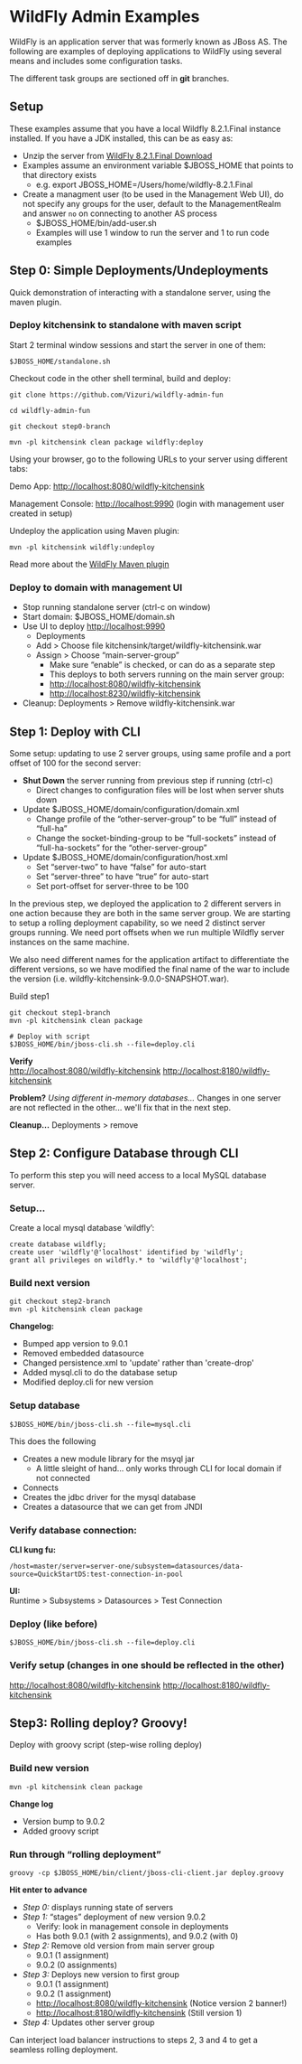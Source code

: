 # WildFly Admin Examples

WildFly is an application server that was formerly known as JBoss AS.
The following are examples of deploying applications to WildFly using several means and includes some configuration tasks.

The different task groups are sectioned off in **git** branches.

## Setup

These examples assume that you have a local Wildfly 8.2.1.Final instance installed.  If you have a JDK installed, this can be as easy as:

* Unzip the server from [WildFly 8.2.1.Final Download](http://download.jboss.org/wildfly/8.2.1.Final/wildfly-8.2.1.Final.zip)
* Examples assume an environment variable $JBOSS_HOME that points to that directory exists
  * e.g. export JBOSS_HOME=/Users/home/wildfly-8.2.1.Final
* Create a managment user (to be used in the Management Web UI), do not specify any groups for the user, default to the ManagementRealm and answer `no` on connecting to another AS process
  * $JBOSS_HOME/bin/add-user.sh
  * Examples will use 1 window to run the server and 1 to run code examples


## Step 0: Simple Deployments/Undeployments

Quick demonstration of interacting with a standalone server, using the maven plugin.

### Deploy kitchensink to standalone with maven script

Start 2 terminal window sessions and start the server in one of them:  
	
	$JBOSS_HOME/standalone.sh
	
Checkout code in the other shell terminal, build and deploy: 

	git clone https://github.com/Vizuri/wildfly-admin-fun
	
	cd wildfly-admin-fun
	
	git checkout step0-branch
	
	mvn -pl kitchensink clean package wildfly:deploy
	
Using your browser, go to the following URLs to your server using different tabs:

Demo App: [http://localhost:8080/wildfly-kitchensink](http://localhost:8080/wildfly-kitchensink)

Management Console: [http://localhost:9990](http://localhost:9990) (login with management user created in setup)

Undeploy the application using Maven plugin:

	mvn -pl kitchensink wildfly:undeploy
	
Read more about the [WildFly Maven plugin](https://docs.jboss.org/wildfly/plugins/maven/latest/)

### Deploy to domain with management UI
* Stop running standalone server (ctrl-c on window)
* Start domain: $JBOSS_HOME/domain.sh
* Use UI to deploy  [http://localhost:9990](http://localhost:9990 "Wildfly admin console")
	* Deployments
	* Add > Choose file kitchensink/target/wildfly-kitchensink.war
	* Assign > Choose “main-server-group”
		* Make sure “enable” is checked, or can do as a separate step
		* This deploys to both servers running on the main server group:
		* [http://localhost:8080/wildfly-kitchensink](http://localhost:8080/wildfly-kitchensink "Server A")
		* [http://localhost:8230/wildfly-kitchensink](http://localhost:8230/wildfly-kitchensink "Server B")
* Cleanup: Deployments > Remove wildfly-kitchensink.war

## Step 1: Deploy with CLI
Some setup: updating to use 2 server groups, using same profile and a port offset of 100 for the second server:

* **Shut Down** the server running from previous step if running (ctrl-c)
	* Direct changes to configuration files will be lost when server shuts down
* Update $JBOSS_HOME/domain/configuration/domain.xml
	* Change profile of the “other-server-group” to be “full” instead of “full-ha”
	* Change the socket-binding-group to be “full-sockets” instead of “full-ha-sockets” for the “other-server-group”
* Update $JBOSS_HOME/domain/configuration/host.xml
	* Set “server-two” to have “false” for auto-start
	* Set “server-three” to have “true” for auto-start
	* Set port-offset for server-three to be 100

In the previous step, we deployed the application to 2 different servers in one action because they are both in the same server group.  We are starting to setup a rolling deployment capability, so we need 2 distinct server groups running.  We need port offsets when we run multiple Wildfly server instances on the same machine.  

We also need different names for the application artifact to differentiate the different versions, so we have modified the final name of the war to include the version (i.e. wildfly-kitchensink-9.0.0-SNAPSHOT.war).

Build step1

	git checkout step1-branch
	mvn -pl kitchensink clean package

	# Deploy with script
	$JBOSS_HOME/bin/jboss-cli.sh --file=deploy.cli
	
**Verify**	
[http://localhost:8080/wildfly-kitchensink](http://localhost:8080/wildfly-kitchensink "Server A")
[http://localhost:8180/wildfly-kitchensink](http://localhost:8180/wildfly-kitchensink "Server B")

**Problem?**
_Using different in-memory databases…_  Changes in one server are not reflected in the other...  we'll fix that in the next step.

**Cleanup…** Deployments > remove

## Step 2: Configure Database through CLI

To perform this step you will need access to a local MySQL database server.

### Setup…
Create a local mysql database ‘wildfly’:

	create database wildfly;
	create user 'wildfly'@'localhost' identified by 'wildfly';
	grant all privileges on wildfly.* to 'wildfly'@'localhost';
	
### Build next version

	git checkout step2-branch
	mvn -pl kitchensink clean package
	
**Changelog:**
* Bumped app version to 9.0.1
* Removed embedded datasource
* Changed persistence.xml to 'update' rather than 'create-drop'
* Added mysql.cli to do the database setup
* Modified deploy.cli for new version

### Setup database

	$JBOSS_HOME/bin/jboss-cli.sh --file=mysql.cli
	
This does the following

* Creates a new module library for the msyql jar
	* A little sleight of hand… only works through CLI for local domain if not connected
* Connects
* Creates the jdbc driver for the mysql database
* Creates a datasource that we can get from JNDI

### Verify database connection:
**CLI kung fu:**

	/host=master/server=server-one/subsystem=datasources/data-source=QuickStartDS:test-connection-in-pool
	
**UI:**  
Runtime > Subsystems > Datasources > Test Connection

### Deploy (like before)

	$JBOSS_HOME/bin/jboss-cli.sh --file=deploy.cli
	
### Verify setup (changes in one should be reflected in the other)

[http://localhost:8080/wildfly-kitchensink](http://localhost:8080/wildfly-kitchensink "Server A")
[http://localhost:8180/wildfly-kitchensink](http://localhost:8180/wildfly-kitchensink "Server B")

## Step3: Rolling deploy? Groovy!
Deploy with groovy script (step-wise rolling deploy)

### Build new version

	mvn -pl kitchensink clean package
	
**Change log**

* Version bump to 9.0.2
* Added groovy script

### Run through “rolling deployment”

	groovy -cp $JBOSS_HOME/bin/client/jboss-cli-client.jar deploy.groovy
	
**Hit enter to advance**

* _Step 0:_ displays running state of servers
* _Step 1:_ “stages” deployment of new version 9.0.2
	* Verify: look in management console in deployments
	* Has both 9.0.1 (with 2 assignments), and 9.0.2 (with 0)
* _Step 2:_ Remove old version from main server group
	* 9.0.1 (1 assignment)
	* 9.0.2 (0 assignments)
* _Step 3:_ Deploys new version to first group
	* 9.0.1 (1 assignment)
	* 9.0.2 (1 assignment)
	* [http://localhost:8080/wildfly-kitchensink](http://localhost:8080/wildfly-kitchensink "Server A") (Notice version 2 banner!)
	* [http://localhost:8180/wildfly-kitchensink](http://localhost:8180/wildfly-kitchensink "Server B") (Still version 1)
* _Step 4:_ Updates other server group

Can interject load balancer instructions to steps 2, 3 and 4 to get a seamless rolling deployment.



